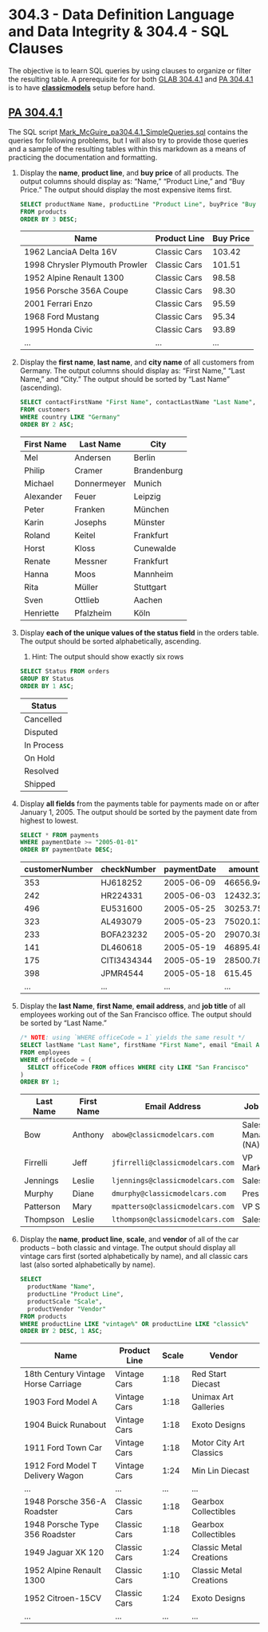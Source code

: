# 304.3 - Data Definition Language and Data Integrity & 304.4 - SQL Clauses

The objective is to learn SQL queries by using clauses to organize or filter the resulting table.  A prerequisite for for both [GLAB 304.4.1](Docs/GLAB%20304.4.1%20-%20ORDER%20BY%20Clause.pdf) and [PA 304.4.1](#pa-30441) is to have **[classicmodels](sql/classicmodels.sql)** setup before hand.

## [PA 304.4.1](Docs/PA%20304.4.1%20-%20Simple%20Queries.pdf)

The SQL script [Mark_McGuire_pa304.4.1_SimpleQueries.sql](sql/Mark_McGuire_pa304.4.1_SimpleQueries.sql) contains the queries for following problems, but I will also try to provide those queries and a sample of the resulting tables within this markdown as a means of practicing the documentation and formatting.

1. Display the **name**, **product line**, and **buy price** of all products. The output columns should display as: “Name,” “Product Line,” and “Buy Price.” The output should display the most expensive items first.

    ```sql
    SELECT productName Name, productLine "Product Line", buyPrice "Buy Price"
    FROM products
    ORDER BY 3 DESC;
    ```

    Name | Product Line | Buy Price
    --- | --- | ---
    1962 LanciaA Delta 16V | Classic Cars | 103.42
    1998 Chrysler Plymouth Prowler | Classic Cars | 101.51
    1952 Alpine Renault 1300 | Classic Cars | 98.58
    1956 Porsche 356A Coupe | Classic Cars | 98.30
    2001 Ferrari Enzo | Classic Cars | 95.59
    1968 Ford Mustang | Classic Cars | 95.34
    1995 Honda Civic | Classic Cars | 93.89
    ... | ... | ...

1. Display the **first name**, **last name**, and **city name** of all customers from Germany. The output columns should display as: “First Name,” “Last Name,” and “City.” The output should be sorted by “Last Name” (ascending).

    ```sql
    SELECT contactFirstName "First Name", contactLastName "Last Name", City
    FROM customers
    WHERE country LIKE "Germany"
    ORDER BY 2 ASC;
    ```

    First Name | Last Name | City
    --- | --- | ---
    Mel | Andersen | Berlin
    Philip | Cramer | Brandenburg
    Michael | Donnermeyer | Munich
    Alexander | Feuer | Leipzig
    Peter | Franken | München
    Karin | Josephs | Münster
    Roland | Keitel | Frankfurt
    Horst | Kloss | Cunewalde
    Renate | Messner | Frankfurt
    Hanna | Moos | Mannheim
    Rita | Müller | Stuttgart
    Sven | Ottlieb | Aachen
    Henriette | Pfalzheim | Köln

1. Display **each of the unique values of the status field** in the orders table. The output should be sorted alphabetically, ascending.
    1. Hint: The output should show exactly six rows

    ```sql
    SELECT Status FROM orders
    GROUP BY Status
    ORDER BY 1 ASC; 
    ```

    |Status|
    |---|
    |Cancelled|
    |Disputed|
    |In Process|
    |On Hold|
    |Resolved|
    |Shipped|

1. Display **all fields** from the payments table for payments made on or after January 1, 2005. The output should be sorted by the payment date from highest to lowest.

    ```sql
    SELECT * FROM payments
    WHERE paymentDate >= "2005-01-01"
    ORDER BY paymentDate DESC;
    ```

    customerNumber | checkNumber | paymentDate | amount
    --- | --- | --- | ---
    353 | HJ618252 | 2005-06-09 | 46656.94
    242 | HR224331 | 2005-06-03 | 12432.32
    496 | EU531600 | 2005-05-25 | 30253.75
    323 | AL493079 | 2005-05-23 | 75020.13
    233 | BOFA23232 | 2005-05-20 | 29070.38
    141 | DL460618 | 2005-05-19 | 46895.48
    175 | CITI3434344 | 2005-05-19 | 28500.78
    398 | JPMR4544 | 2005-05-18 | 615.45
    ... | ... | ... | ...

1. Display the **last Name**, **first Name**, **email address**, and **job title** of all employees working out of the San Francisco office. The output should be sorted by “Last Name.”

    ```sql
    /* NOTE: using `WHERE officeCode = 1` yields the same result */
    SELECT lastName "Last Name", firstName "First Name", email "Email Address", jobTitle "Job Title"
    FROM employees
    WHERE officeCode = (
      SELECT officeCode FROM offices WHERE city LIKE "San Francisco" 
    )
    ORDER BY 1;
    ```

    Last Name | First Name | Email Address | Job Title
    --- | --- | --- | ---
    Bow | Anthony | `abow@classicmodelcars.com` | Sales Manager (NA)
    Firrelli | Jeff | `jfirrelli@classicmodelcars.com` | VP Marketing
    Jennings | Leslie | `ljennings@classicmodelcars.com` | Sales Rep
    Murphy | Diane | `dmurphy@classicmodelcars.com` | President
    Patterson | Mary | `mpatterso@classicmodelcars.com` | VP Sales
    Thompson | Leslie | `lthompson@classicmodelcars.com` | Sales Rep

1. Display the **name**, **product line**, **scale**, and **vendor** of all of the car products – both classic and vintage. The output should display all vintage cars first (sorted alphabetically by name), and all classic cars last (also sorted alphabetically by name).

    ```sql
    SELECT
      productName "Name",
      productLine "Product Line",
      productScale "Scale",
      productVendor "Vendor"
    FROM products
    WHERE productLine LIKE "vintage%" OR productLine LIKE "classic%"
    ORDER BY 2 DESC, 1 ASC;  
    ```

    Name | Product Line | Scale | Vendor
    --- | --- | --- | ---
    18th Century Vintage Horse Carriage | Vintage Cars | 1:18 | Red Start Diecast
    1903 Ford Model A | Vintage Cars | 1:18 | Unimax Art Galleries
    1904 Buick Runabout | Vintage Cars | 1:18 | Exoto Designs
    1911 Ford Town Car | Vintage Cars | 1:18 | Motor City Art Classics
    1912 Ford Model T Delivery Wagon | Vintage Cars | 1:24 | Min Lin Diecast
    ... | ... | ... | ...
    1948 Porsche 356-A Roadster | Classic Cars | 1:18 | Gearbox Collectibles
    1948 Porsche Type 356 Roadster | Classic Cars | 1:18 | Gearbox Collectibles
    1949 Jaguar XK 120 | Classic Cars | 1:24 | Classic Metal Creations
    1952 Alpine Renault 1300 | Classic Cars | 1:10 | Classic Metal Creations
    1952 Citroen-15CV | Classic Cars | 1:24 | Exoto Designs
    ... | ... | ... | ...
